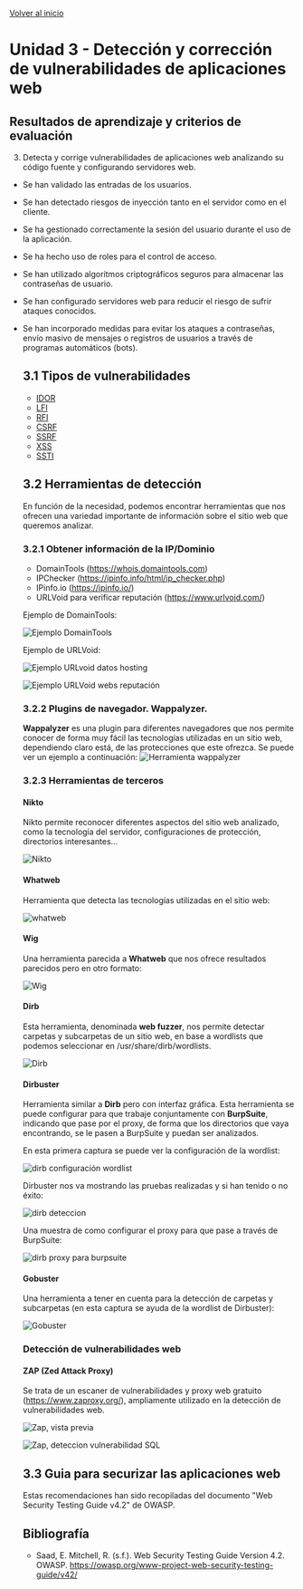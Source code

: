  [Volver al inicio](../Readme.md)
  # Unidad 3 - Detección y corrección de vulnerabilidades de aplicaciones web
  ## Resultados de aprendizaje y criterios de evaluación
  3. Detecta y corrige vulnerabilidades de aplicaciones web analizando su código fuente y configurando servidores web.
  - Se han validado las entradas de los usuarios.
  - Se han detectado riesgos de inyección tanto en el servidor como en el cliente.
  - Se ha gestionado correctamente la sesión del usuario durante el uso de la
aplicación.
- Se ha hecho uso de roles para el control de acceso.
- Se han utilizado algoritmos criptográficos seguros para almacenar las
contraseñas de usuario.
- Se han configurado servidores web para reducir el riesgo de sufrir ataques
conocidos.
- Se han incorporado medidas para evitar los ataques a contraseñas, envío
masivo de mensajes o registros de usuarios a través de programas automáticos
(bots).
  ## 3.1 Tipos de vulnerabilidades
  - [IDOR](idor/Readme.md)
  - [LFI](lfi/Readme.md) 
  - [RFI](rfi/Readme.md)
  - [CSRF](csrf/Readme.md)
  - [SSRF](SSRF/Readme.md)
  - [XSS](xss/Readme.md)
  - [SSTI](ssti/Readme.md)
  ## 3.2 Herramientas de detección
  En función de la necesidad, podemos encontrar herramientas que nos ofrecen una variedad importante de información sobre el sitio web que queremos analizar.

  ### 3.2.1 Obtener información de la IP/Dominio
  - DomainTools (https://whois.domaintools.com)
  - IPChecker (https://ipinfo.info/html/ip_checker.php)
  - IPinfo.io (https://ipinfo.io/)
  - URLVoid para verificar reputación (https://www.urlvoid.com/)

  Ejemplo de DomainTools: 

  ![Ejemplo DomainTools](_images/domainTools.png)

  Ejemplo de URLVoid:

  ![Ejemplo URLvoid datos hosting](_images/urlvoid_1.png)

  ![Ejemplo URLVoid webs reputación](_images/urlvoid_2.png)

  ### 3.2.2 Plugins de navegador. Wappalyzer.
  **Wappalyzer** es una plugin para diferentes navegadores que nos permite conocer de forma muy fácil las tecnologías utilizadas en un sitio web, dependiendo claro está, de las protecciones que este ofrezca. Se puede ver un ejemplo a continuación:
  ![Herramienta wappalyzer](_images/wappalyzer.png)

  ### 3.2.3 Herramientas de terceros
  #### Nikto
  Nikto permite reconocer diferentes aspectos del sitio web analizado, como la tecnología del servidor, configuraciones de protección, directorios interesantes...

  ![Nikto](_images/Nikto_ok.png)

  #### Whatweb
  Herramienta que detecta las tecnologías utilizadas en el sitio web:

  ![whatweb](_images/whatweb_II.png)

  #### Wig
  Una herramienta parecida a **Whatweb** que nos ofrece resultados parecidos pero en otro formato:

  ![Wig](_images/wig_II.png)

  #### Dirb
  Esta herramienta, denominada **web fuzzer**, nos permite detectar carpetas y subcarpetas de un sitio web, en base a wordlists que podemos seleccionar en /usr/share/dirb/wordlists.

  ![Dirb](_images/dirb.png)

  #### Dirbuster
  Herramienta similar a **Dirb** pero con interfaz gráfica. Esta herramienta se puede configurar para que trabaje conjuntamente con **BurpSuite**, indicando que pase por el proxy, de forma que los directorios que vaya encontrando, se le pasen a BurpSuite y puedan ser analizados.

  En esta primera captura se puede ver la configuración de la wordlist:

  ![dirb configuración wordlist](_images/dirbuster.png)

  Dirbuster nos va mostrando las pruebas realizadas y si han tenido o no éxito:

  ![dirb deteccion](_images/dirbuster_II.png)

  Una muestra de como configurar el proxy para que pase a través de BurpSuite:

  ![dirb proxy para burpsuite](_images/dirbuster_proxy.png)

  #### Gobuster
  Una herramienta a tener en cuenta para la detección de carpetas y subcarpetas (en esta captura se ayuda de la wordlist de Dirbuster):

  ![Gobuster](_images/gobuster_II.png)

  ### Detección de vulnerabilidades web
  #### ZAP (Zed Attack Proxy)
  Se trata de un escaner de vulnerabilidades y proxy web gratuito (https://www.zaproxy.org/), ampliamente utilizado en la detección de vulnerabilidades web.

  ![Zap, vista previa](_images/ZAP_1.png)

  ![Zap, deteccion vulnerabilidad SQL](_images/ZAP_2.png)

  ## 3.3 Guia para securizar las aplicaciones web
  Estas recomendaciones han sido recopiladas del documento "Web Security Testing Guide v4.2" de OWASP.

  ## Bibliografía

  - Saad, E. Mitchell, R. (s.f.). Web Security Testing Guide Version 4.2. OWASP. https://owasp.org/www-project-web-security-testing-guide/v42/ 
  

